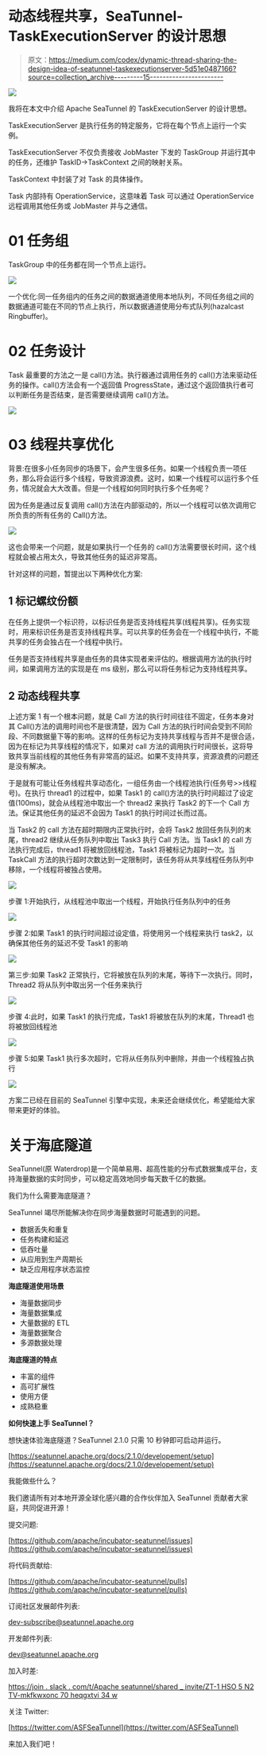 # 动态线程共享，SeaTunnel-TaskExecutionServer 的设计思想

> 原文：<https://medium.com/codex/dynamic-thread-sharing-the-design-idea-of-seatunnel-taskexecutionserver-5d51e0487166?source=collection_archive---------15----------------------->

![](img/266cf098ab65abd7d4695467b99d88ff.png)

我将在本文中介绍 Apache SeaTunnel 的 TaskExecutionServer 的设计思想。

TaskExecutionServer 是执行任务的特定服务，它将在每个节点上运行一个实例。

TaskExecutionServer 不仅负责接收 JobMaster 下发的 TaskGroup 并运行其中的任务，还维护 TaskID->TaskContext 之间的映射关系。

TaskContext 中封装了对 Task 的具体操作。

Task 内部持有 OperationService，这意味着 Task 可以通过 OperationService 远程调用其他任务或 JobMaster 并与之通信。

# 01 任务组

TaskGroup 中的任务都在同一个节点上运行。

![](img/1584c8fb98ba2f221d69f2d75aa74d20.png)

一个优化:同一任务组内的任务之间的数据通道使用本地队列，不同任务组之间的数据通道可能在不同的节点上执行，所以数据通道使用分布式队列(hazalcast Ringbuffer)。

# 02 任务设计

Task 最重要的方法之一是 call()方法。执行器通过调用任务的 call()方法来驱动任务的操作。call()方法会有一个返回值 ProgressState，通过这个返回值执行者可以判断任务是否结束，是否需要继续调用 call()方法。

![](img/7fb532a14d78c07d784273014deff0ce.png)

# 03 线程共享优化

背景:在很多小任务同步的场景下，会产生很多任务。如果一个线程负责一项任务，那么将会运行多个线程，导致资源浪费。这时，如果一个线程可以运行多个任务，情况就会大大改善。但是一个线程如何同时执行多个任务呢？

因为任务是通过反复调用 call()方法在内部驱动的，所以一个线程可以依次调用它所负责的所有任务的 Call()方法。

![](img/996bb4205cbdc1239978b223f77f8061.png)

这也会带来一个问题，就是如果执行一个任务的 call()方法需要很长时间，这个线程就会被占用太久，导致其他任务的延迟非常高。

针对这样的问题，暂提出以下两种优化方案:

## 1 标记螺纹份额

在任务上提供一个标识符，以标识任务是否支持线程共享(线程共享)。任务实现时，用来标识任务是否支持线程共享。可以共享的任务会在一个线程中执行，不能共享的任务会独占在一个线程中执行。

任务是否支持线程共享是由任务的具体实现者来评估的。根据调用方法的执行时间，如果调用方法的实现是在 ms 级别，那么可以将任务标记为支持线程共享。

## 2 动态线程共享

上述方案 1 有一个根本问题，就是 Call 方法的执行时间往往不固定，任务本身对其 Call()方法的调用时间也不是很清楚，因为 Call 方法的执行时间会受到不同阶段、不同数据量下等的影响。这样的任务标记为支持共享线程与否并不是很合适，因为在标记为共享线程的情况下，如果对 call 方法的调用执行时间很长，这将导致共享当前线程的其他任务有非常高的延迟。如果不支持共享，资源浪费的问题还是没有解决。

于是就有可能让任务线程共享动态化，一组任务由一个线程池执行(任务号>>线程号)。在执行 thread1 的过程中，如果 Task1 的 call()方法的执行时间超过了设定值(100ms)，就会从线程池中取出一个 thread2 来执行 Task2 的下一个 Call 方法。保证其他任务的延迟不会因为 Task1 的执行时间过长而过高。

当 Task2 的 call 方法在超时期限内正常执行时，会将 Task2 放回任务队列的末尾，thread2 继续从任务队列中取出 Task3 执行 Call 方法。当 Task1 的 call 方法执行完成后，thread1 将被放回线程池，Task1 将被标记为超时一次。当 TaskCall 方法的执行超时次数达到一定限制时，该任务将从共享线程任务队列中移除，一个线程将被独占使用。

![](img/7ae5b633dff5acf663d61cc17d286f1e.png)

步骤 1:开始执行，从线程池中取出一个线程，开始执行任务队列中的任务

![](img/e134ec3ebcaa1a1d464b4b2e9863aa57.png)

步骤 2:如果 Task1 的执行时间超过设定值，将使用另一个线程来执行 task2，以确保其他任务的延迟不受 Task1 的影响

![](img/e2711ffec73e47d64a6bb4f71be743ac.png)

第三步:如果 Task2 正常执行，它将被放在队列的末尾，等待下一次执行。同时，Thread2 将从队列中取出另一个任务来执行

![](img/d2bc3f229341016319c1a80f19fdfac2.png)

步骤 4:此时，如果 Task1 的执行完成，Task1 将被放在队列的末尾，Thread1 也将被放回线程池

![](img/59b136b20912506c212442c4d249d256.png)

步骤 5:如果 Task1 执行多次超时，它将从任务队列中删除，并由一个线程独占执行

![](img/a432bd2efbe629f720be7bbbe0bb7be1.png)

方案二已经在目前的 SeaTunnel 引擎中实现，未来还会继续优化，希望能给大家带来更好的体验。

# 关于海底隧道

SeaTunnel(原 Waterdrop)是一个简单易用、超高性能的分布式数据集成平台，支持海量数据的实时同步，可以稳定高效地同步每天数千亿的数据。

我们为什么需要海底隧道？

SeaTunnel 竭尽所能解决你在同步海量数据时可能遇到的问题。

*   数据丢失和重复
*   任务构建和延迟
*   低吞吐量
*   从应用到生产周期长
*   缺乏应用程序状态监控

**海底隧道使用场景**

*   海量数据同步
*   海量数据集成
*   大量数据的 ETL
*   海量数据聚合
*   多源数据处理

**海底隧道的特点**

*   丰富的组件
*   高可扩展性
*   使用方便
*   成熟稳重

**如何快速上手 SeaTunnel？**

想快速体验海底隧道？SeaTunnel 2.1.0 只需 10 秒钟即可启动并运行。

[https://seatunnel.apache.org/docs/2.1.0/developement/setup](https://seatunnel.apache.org/docs/2.1.0/developement/setup)

我能做些什么？

我们邀请所有对本地开源全球化感兴趣的合作伙伴加入 SeaTunnel 贡献者大家庭，共同促进开源！

提交问题:

[https://github.com/apache/incubator-seatunnel/issues](https://github.com/apache/incubator-seatunnel/issues)

将代码贡献给:

[https://github.com/apache/incubator-seatunnel/pulls](https://github.com/apache/incubator-seatunnel/pulls)

订阅社区发展邮件列表:

dev-subscribe@seatunnel.apache.org

开发邮件列表:

dev@seatunnel.apache.org

加入时差:

[https://join . slack . com/t/Apache seatunnel/shared _ invite/ZT-1 HSO 5 N2 TV-mkfkwxonc 70 heqgxtvi 34 w](https://join.slack.com/t/apacheseatunnel/shared_invite/zt-1hso5n2tv-mkFKWxonc70HeqGxTVi34w)

关注 Twitter:

[https://twitter.com/ASFSeaTunnel](https://twitter.com/ASFSeaTunnel)

来加入我们吧！